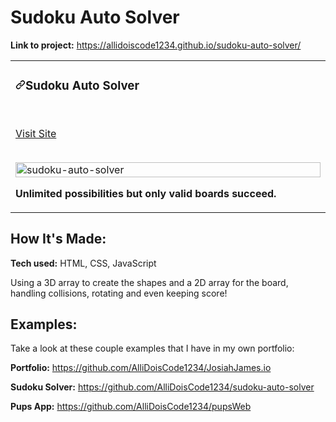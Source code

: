 # Sudoku Auto Solver

**Link to project:** https://allidoiscode1234.github.io/sudoku-auto-solver/

<article>
      <div>
  <div>
<table>
  <tbody><tr>
    <td width="33%" valign="top">
      <h3><a id="user-content-travelaraorg" class="anchor" aria-hidden="true" href="#travelaraorg"><svg class="octicon octicon-link" viewBox="0 0 16 16" version="1.1" width="16" height="16" aria-hidden="true"><path fill-rule="evenodd" d="M7.775 3.275a.75.75 0 001.06 1.06l1.25-1.25a2 2 0 112.83 2.83l-2.5 2.5a2 2 0 01-2.83 0 .75.75 0 00-1.06 1.06 3.5 3.5 0 004.95 0l2.5-2.5a3.5 3.5 0 00-4.95-4.95l-1.25 1.25zm-4.69 9.64a2 2 0 010-2.83l2.5-2.5a2 2 0 012.83 0 .75.75 0 001.06-1.06 3.5 3.5 0 00-4.95 0l-2.5 2.5a3.5 3.5 0 004.95 4.95l1.25-1.25a.75.75 0 00-1.06-1.06l-1.25 1.25a2 2 0 01-2.83 0z"></path></svg></a>Sudoku Auto Solver</h3>
        <br>
        <p><a href="https://allidoiscode1234.github.io/sudoku-auto-solver/" rel="nofollow">Visit Site</a></p>
        <br>
        <a href="https://allidoiscode1234.github.io/sudoku-auto-solver/" rel="nofollow">
            <img src="https://media.giphy.com/media/oFaSIXhvHGTX6OoQ6L/giphy.gif" width="100%" alt="sudoku-auto-solver" data-canonical-src="https://media.giphy.com/media/oFaSIXhvHGTX6OoQ6L/giphy.gif" style="max-width:100%;">
        </a>
        <p><strong>Unlimited possibilities but only valid boards succeed.</p>
    </td>
    
  </tr>
</tbody></table>
</article>
      </div>
  </div>

## How It's Made:

**Tech used:** HTML, CSS, JavaScript

Using a 3D array to create the shapes and a 2D array for the board, handling collisions, rotating and even keeping score!

## Examples:

Take a look at these couple examples that I have in my own portfolio:

**Portfolio:** https://github.com/AlliDoisCode1234/JosiahJames.io

**Sudoku Solver:** https://github.com/AlliDoisCode1234/sudoku-auto-solver

**Pups App:** https://github.com/AlliDoisCode1234/pupsWeb
